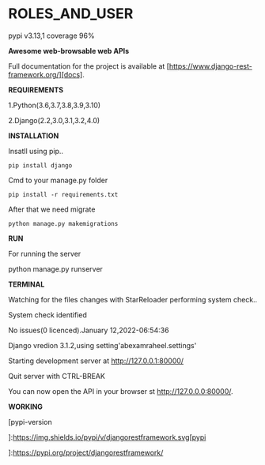 # ROLES_AND_USER

pypi v3.13,1 coverage 96%

**Awesome web-browsable web APIs**

Full documentation for the project is available at [https://www.django-rest-framework.org/][docs].

**REQUIREMENTS**

1.Python(3.6,3.7,3.8,3.9,3.10)

2.Django(2.2,3.0,3.1,3.2,4.0)

**INSTALLATION**

Insatll using pip..

    pip install django

Cmd to your manage.py folder

    pip install -r requirements.txt

After that we need migrate

    python manage.py makemigrations

**RUN**

For running the server

python manage.py runserver

**TERMINAL**

Watching for the files changes with StarReloader performing system check..

System check identified 

No issues(0 licenced).January 12,2022-06:54:36

 Django vredion 3.1.2,using setting'abexamraheel.settings'
 
 Starting development server at http://127.0.0.1:80000/
 
 Quit server with CTRL-BREAK
 
 You can now open the API in your browser st http://127.0.0.0:80000/.
 
 **WORKING**
 
 [pypi-version
 
 ]:https://img.shields.io/pypi/v/djangorestframework.svg[pypi
 
 ]:https://pypi.org/project/djangorestframework/
